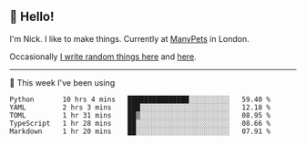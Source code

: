 ## 👋 Hello! 

I'm Nick. I like to make things. Currently at [ManyPets](https://manypets.com) in London.

Occasionally [I write random things here](https://nicksnell.com) and [here](https://twitter.com/nicksnell).

-------

🚀 This week I've been using

<!--START_SECTION:waka-->

```text
Python       10 hrs 4 mins   ███████████████░░░░░░░░░░   59.40 %
YAML         2 hrs 3 mins    ███░░░░░░░░░░░░░░░░░░░░░░   12.18 %
TOML         1 hr 31 mins    ██▒░░░░░░░░░░░░░░░░░░░░░░   08.95 %
TypeScript   1 hr 28 mins    ██░░░░░░░░░░░░░░░░░░░░░░░   08.66 %
Markdown     1 hr 20 mins    ██░░░░░░░░░░░░░░░░░░░░░░░   07.91 %
```

<!--END_SECTION:waka-->
